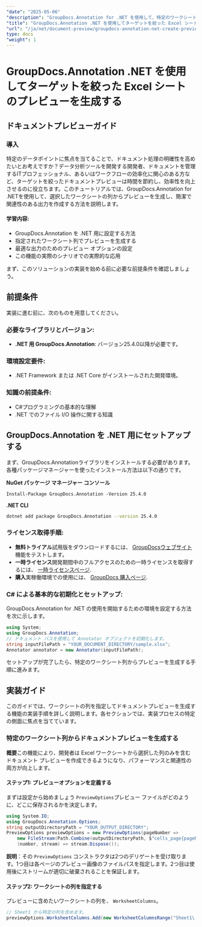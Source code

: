 ```yaml
---
"date": "2025-05-06"
"description": "GroupDocs.Annotation for .NET を使用して、特定のワークシート列から簡潔で関連性の高いドキュメントプレビューを作成する方法を学びます。データ分析とIT管理のワークフローを効率化するのに最適です。"
"title": "GroupDocs.Annotation .NET を使用してターゲットを絞った Excel シートのプレビューを生成する"
"url": "/ja/net/document-preview/groupdocs-annotation-net-create-previews-worksheet-columns/"
type: docs
"weight": 1
---
```


# GroupDocs.Annotation .NET を使用してターゲットを絞った Excel シートのプレビューを生成する
## ドキュメントプレビューガイド
### 導入
特定のデータポイントに焦点を当てることで、ドキュメント処理の明確性を高めたいとお考えですか？データ分析ツールを開発する開発者、ドキュメントを管理するITプロフェッショナル、あるいはワークフローの効率化に関心のある方など、ターゲットを絞ったドキュメントプレビューは時間を節約し、効率性を向上させるのに役立ちます。このチュートリアルでは、GroupDocs.Annotation for .NETを使用して、選択したワークシートの列からプレビューを生成し、簡潔で関連性のある出力を作成する方法を説明します。

#### 学習内容:
- GroupDocs.Annotation を .NET 用に設定する方法
- 指定されたワークシート列でプレビューを生成する
- 最適な出力のためのプレビュー オプションの設定
- この機能の実際のシナリオでの実際的な応用

まず、このソリューションの実装を始める前に必要な前提条件を確認しましょう。
## 前提条件
実装に進む前に、次のものを用意してください。

### 必要なライブラリとバージョン:
- **.NET 用 GroupDocs.Annotation**: バージョン25.4.0以降が必要です。

### 環境設定要件:
- .NET Framework または .NET Core がインストールされた開発環境。

### 知識の前提条件:
- C#プログラミングの基本的な理解
- .NET でのファイル I/O 操作に関する知識
## GroupDocs.Annotation を .NET 用にセットアップする
まず、GroupDocs.Annotationライブラリをインストールする必要があります。各種パッケージマネージャーを使ったインストール方法は以下の通りです。

**NuGet パッケージ マネージャー コンソール**
```plaintext
Install-Package GroupDocs.Annotation -Version 25.4.0
```

**\.NET CLI**
```bash
dotnet add package GroupDocs.Annotation --version 25.4.0
```

### ライセンス取得手順:
- **無料トライアル**試用版をダウンロードするには、 [GroupDocsウェブサイト](https://releases.groupdocs.com/annotation/net/) 機能をテストします。
- **一時ライセンス**開発期間中のフルアクセスのための一時ライセンスを取得するには、 [一時ライセンスページ](https://purchase。groupdocs.com/temporary-license/).
- **購入**実稼働環境での使用には、 [GroupDocs 購入ページ](https://purchase。groupdocs.com/buy).
### C# による基本的な初期化とセットアップ:
GroupDocs.Annotation for .NET の使用を開始するための環境を設定する方法を次に示します。
```csharp
using System;
using GroupDocs.Annotation;
// ドキュメント パスを使用して Annotator オブジェクトを初期化します。
string inputFilePath = "YOUR_DOCUMENT_DIRECTORY/sample.xlsx";
Annotator annotator = new Annotator(inputFilePath);
```
セットアップが完了したら、特定のワークシート列からプレビューを生成する手順に進みます。
## 実装ガイド
このガイドでは、ワークシートの列を指定してドキュメントプレビューを生成する機能の実装手順を詳しく説明します。各セクションでは、実装プロセスの特定の側面に焦点を当てています。
### 特定のワークシート列からドキュメントプレビューを生成する
**概要**この機能により、開発者は Excel ワークシートから選択した列のみを含むドキュメント プレビューを作成できるようになり、パフォーマンスと関連性の両方が向上します。
#### ステップ1: プレビューオプションを定義する
まずは設定から始めましょう `PreviewOptions`プレビュー ファイルがどのように、どこに保存されるかを決定します。
```csharp
using System.IO;
using GroupDocs.Annotation.Options;
string outputDirectoryPath = "YOUR_OUTPUT_DIRECTORY";
PreviewOptions previewOptions = new PreviewOptions(pageNumber => 
    new FileStream(Path.Combine(outputDirectoryPath, $"cells_page{pageNumber}.png"), FileMode.Create),
    (number, stream) => stream.Dispose());
```
**説明**：その `PreviewOptions` コンストラクタは2つのデリゲートを受け取ります。1つ目は各ページのプレビュー画像のファイルパスを指定します。2つ目は使用後にストリームが適切に破棄されることを保証します。
#### ステップ2: ワークシートの列を指定する
プレビューに含めたいワークシートの列を、 `WorksheetColumns`。
```csharp
// Sheet1 から特定の列を含めます。
previewOptions.WorksheetColumns.Add(new WorksheetColumnsRange("Sheet1\